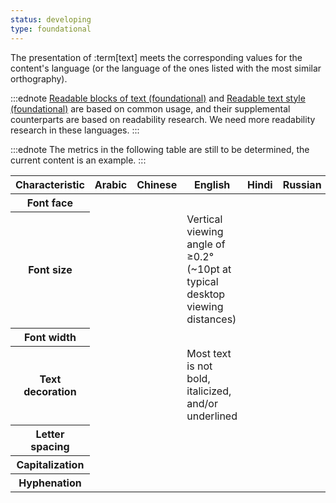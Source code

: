 ```yaml
---
status: developing
type: foundational
---
```


The presentation of :term[text] meets the corresponding values for the content's language (or the language of the ones listed with the most similar orthography).

:::ednote
[Readable blocks of text (foundational)](#readable-blocks-of-text) and [Readable text style (foundational)](#readable-text-style) are based on common usage, and their supplemental counterparts are based on readability research. We need more readability research in these languages.
:::

:::ednote
The metrics in the following table are still to be determined, the current content is an example.
:::

<table class="data">
 <thead>
   <tr>
     <th scope="col">Characteristic</th>
     <th scope="col">Arabic</th>
     <th scope="col">Chinese</th>
     <th scope="col">English</th>
     <th scope="col">Hindi</th>
     <th scope="col">Russian</th>
   </tr>
   </thead>
   <tbody>
     <tr>
       <th scope="row">Font face</th>
       <td></td>
       <td></td>
       <td></td>
       <td></td>
       <td></td>
     </tr>
    <tr>
       <th scope="row">Font size</th>
       <td></td>
       <td></td>
       <td>Vertical viewing angle of ≥0.2° (~10pt at typical desktop viewing distances)</td>
       <td></td>
       <td></td>
     </tr>  
     <tr>
       <th scope="row">Font width</th>
       <td></td>
       <td></td>
       <td></td>
       <td></td>
       <td></td>
     </tr>
     <tr>
       <th scope="row">Text decoration</th>
       <td></td>
       <td></td>
       <td>Most text is not bold, italicized, and/or underlined</td>
       <td></td>
       <td></td>
     </tr>
     <tr>
       <th scope="row">Letter spacing</th>
       <td></td>
       <td></td>
       <td></td>
       <td></td>
       <td></td>
     </tr>
     <tr>
       <th scope="row">Capitalization</th>
       <td></td>
       <td></td>
       <td></td>
       <td></td>
       <td></td>
     </tr>
     <tr>
       <th scope="row">Hyphenation</th>
       <td></td>
       <td></td>
       <td></td>
       <td></td>
       <td></td>
     </tr>
    </tbody>
</table>
